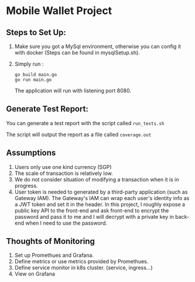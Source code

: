 # Mobile Wallet Project

## Steps to Set Up:

1. Make sure you got a MySql environment, otherwise you can config it with docker (Steps can be found in mysqlSetup.sh).

2. Simply run :

    ```shell
    go build main.go
    go run main.go
    ```

   The application will run with listening port 8080.

## Generate Test Report:

You can generate a test report with the script called `run_tests.sh`

The script will output the report as a file called `coverage.out`

## Assumptions

1. Users only use one kind currency (SGP)
2. The scale of transaction is relatively low.
3. We do not consider situation of modifying a transaction when it is in progress.
4. User token is needed to generated by a third-party application (such as Gateway IAM). The Gateway's IAM can wrap each user's identity info as a JWT token and set it in the header. In this project, I roughly expose a public key API to the front-end and ask front-end to encrypt the password and pass it to me and I will decrypt with a private key in back-end when I need to use the password.



## Thoughts of Monitoring

1. Set up Promethues and Grafana.
2. Define metrics or use metrics provided by Promethues.
3. Define service monitor in k8s cluster. (service, ingress...)
4. View on Grafana

